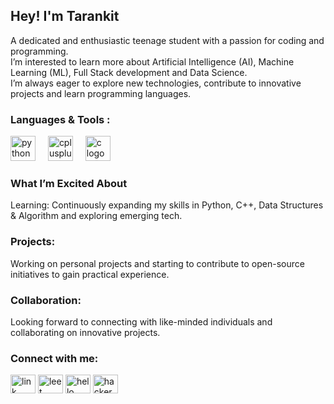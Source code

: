 ## Hey! I'm Tarankit 
<!--
**Tarankit-Baraik/Tarankit-Baraik** is a ✨ _special_ ✨ repository because its `README.md` (this file) appears on your GitHub profile.
Here are some ideas to get you started:
- 🔭 I’m currently working on ...
- 🌱 I’m currently learning ...
- 👯 I’m looking to collaborate on ...
- 🤔 I’m looking for help with ...
- 💬 Ask me about ...
- 📫 How to reach me: ...
- 😄 Pronouns: ...
- ⚡ Fun fact: ...
-->
A dedicated and enthusiastic teenage student with a passion for coding and programming. <br />
I’m interested to learn more about Artificial Intelligence (AI), Machine Learning (ML), Full Stack development and Data Science. <br />
I’m always eager to explore new technologies, contribute to innovative projects and learn programming languages.<br />

### Languages & Tools : <br clear="both">

<div align="left">
  <img src="https://cdn.jsdelivr.net/gh/devicons/devicon/icons/python/python-original.svg" height="40" alt="python logo"  />
  <img width="12" />
  <img src="https://cdn.jsdelivr.net/gh/devicons/devicon/icons/cplusplus/cplusplus-original.svg" height="40" alt="cplusplus logo"  />
  <img width="12" />
  <img src="https://cdn.jsdelivr.net/gh/devicons/devicon/icons/c/c-original.svg" height="40" alt="c logo"  />
</div>

### What I’m Excited About 
Learning: Continuously expanding my skills in Python, C++, Data Structures & Algorithm and exploring emerging tech.

### Projects: 
Working on personal projects and starting to contribute to open-source initiatives to gain practical experience.

### Collaboration: 
Looking forward to connecting with like-minded individuals and collaborating on innovative projects.

### Connect with me:
<p align="left">
<a href="https://www.linkedin.com/in/tarankit-baraik-ab372a309/" target="blank"><img align="center" src="https://raw.githubusercontent.com/rahuldkjain/github-profile-readme-generator/master/src/images/icons/Social/linked-in-alt.svg" alt="link" height="30" width="40" /></a>
<a href="https://leetcode.com/u/Tarankit_Baraik/" target="blank"><img align="center" src="https://raw.githubusercontent.com/rahuldkjain/github-profile-readme-generator/master/src/images/icons/Social/leet-code.svg" alt="leet" height="30" width="40" /></a>
<a href="https://www.kaggle.com/tarankit" target="blank"><img align="center" src="https://raw.githubusercontent.com/rahuldkjain/github-profile-readme-generator/master/src/images/icons/Social/kaggle.svg" alt="hello kalle" height="30" width="40" /></a>
<a href="https://www.hackerrank.com/profile/tarankit08" target="blank"><img align="center" src="https://raw.githubusercontent.com/rahuldkjain/github-profile-readme-generator/master/src/images/icons/Social/hackerrank.svg" alt="hacker" height="30" width="40" /></a>

</p>



